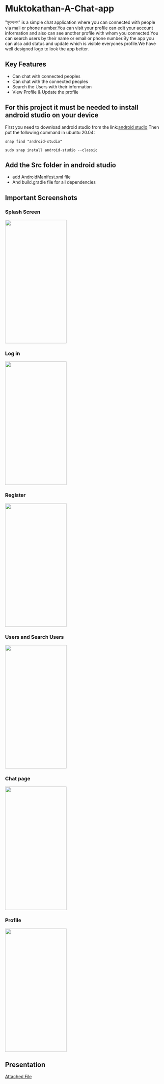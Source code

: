 # Muktokathan-A-Chat-app

"মুক্তকথন" is a simple chat application where you can connected with people via mail or phone number.You can visit your profile can edit your account information and also can see another profile with whom you connected.You can search users by their name or email or phone number.By the app you can also add status and update which is visible everyones profile.We have well designed logo to look the app better. 
## Key Features
- Can chat with connected peoples
- Can chat with the connected peoples
- Search the Users with their information
- View Profile & Update the profile
## For this project it must be needed to install android studio on your device
First you need to download android studio from the link:[android studio](https://developer.android.com/studio)
Then put the following command in ubuntu 20.04:
~~~
snap find "android-studio"
~~~
~~~
sudo snap install android-studio --classic
~~~
## Add the Src folder in android studio
- add AndroidManifest.xml file 
- And build.gradle file for all dependencies

## Important Screenshots

### Splash Screen

<img src="https://user-images.githubusercontent.com/38868703/145959606-d9066f5d-3290-4515-a4ff-4e66521240aa.jpg" width="200" height="400" />

### Log in

<img src="https://user-images.githubusercontent.com/38868703/145959622-fc8c1297-4d15-4b74-a620-c48725b5d544.jpg" width="200" height="400" />

### Register

<img src="https://user-images.githubusercontent.com/38868703/145959636-f5df476a-ee2b-48dd-ae63-71e24ce76614.jpg" width="200" height="400" />

### Users and Search Users

<img src="https://user-images.githubusercontent.com/38868703/145963146-2ca28f82-386e-4cd4-8560-2d97e7176196.jpg" width="200" height="400" />

### Chat page

<img src="https://user-images.githubusercontent.com/38868703/145962988-1eb2df31-a812-4fa1-a5e3-67e39a222db0.jpg" width="200" height="400" />

### Profile

<img src="https://user-images.githubusercontent.com/38868703/145959682-b21de24b-567a-4913-9948-e753a48db6fc.jpg" width="200" height="400" />

## Presentation

[Attached File](https://drive.google.com/file/d/1flp9Z437ILtU02lTP4bbl4RTfNstHW2r/view?usp=sharing)
